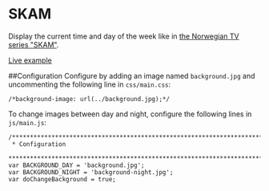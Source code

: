 # SKAM
Display the current time and day of the week like in [the Norwegian TV series "SKAM"](http://skam.p3.no/).

[Live example](http://skam.substrat.se/)

##Configuration
Configure by adding an image named `background.jpg` and uncommenting the following line in `css/main.css`:
```
/*background-image: url(../background.jpg);*/
```

To change images between day and night, configure the following lines in `js/main.js`:
```
/*****************************************************************************
 * Configuration
 *****************************************************************************/
var BACKGROUND_DAY = 'background.jpg';
var BACKGROUND_NIGHT = 'background-night.jpg';
var doChangeBackground = true;
```
